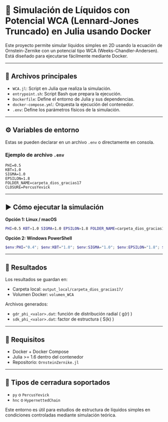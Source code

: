 
# 🧪 Simulación de Líquidos con Potencial WCA (Lennard-Jones Truncado) en Julia usando Docker

Este proyecto permite simular líquidos simples en 2D usando la ecuación de Ornstein-Zernike con un potencial tipo WCA (Weeks-Chandler-Andersen). Está diseñado para ejecutarse fácilmente mediante Docker.

---

## 📂 Archivos principales

- `WCA.jl`: Script en Julia que realiza la simulación.
- `entrypoint.sh`: Script Bash que prepara la ejecución.
- `Dockerfile`: Define el entorno de Julia y sus dependencias.
- `docker-compose.yml`: Orquesta la ejecución del contenedor.
- `.env`: Define los parámetros físicos de la simulación.

---

## ⚙️ Variables de entorno

Estas se pueden declarar en un archivo `.env` o directamente en consola.

### Ejemplo de archivo `.env`

```env
PHI=0.5
KBT=1.0
SIGMA=1.0
EPSILON=1.8
FOLDER_NAME=carpeta_dios_gracias17
CLOSURE=PercusYevick
```

---

## ▶️ Cómo ejecutar la simulación

**Opción 1: Linux / macOS**

```bash
PHI=0.5 KBT=1.0 SIGMA=1.0 EPSILON=1.8 FOLDER_NAME=carpeta_dios_gracias17 CLOSURE=PercusYevick docker compose up --build --force-recreate
```

**Opción 2: Windows PowerShell**

```powershell
$env:PHI="0.4"; $env:KBT="1.0"; $env:SIGMA="1.0"; $env:EPSILON="1.8"; $env:FOLDER_NAME="sabado_nuevo"; $env:CLOSURE="HNC"; docker compose up --build --force-recreate
```

---

## 📁 Resultados

Los resultados se guardan en:

- Carpeta local: `output_local/carpeta_dios_gracias17/`
- Volumen Docker: `volumen_WCA`

Archivos generados:

- `gdr_phi_<valor>.dat`: función de distribución radial \( g(r) \)
- `sdk_phi_<valor>.dat`: factor de estructura \( S(k) \)

---

## 🧠 Requisitos

- Docker + Docker Compose
- Julia >= 1.6 dentro del contenedor
- Repositorio: `OrnsteinZernike.jl`

---

## 🧰 Tipos de cerradura soportados

- `py` o `PercusYevick`
- `hnc` o `HypernettedChain`

Este entorno es útil para estudios de estructura de líquidos simples en condiciones controladas mediante simulación teórica.
